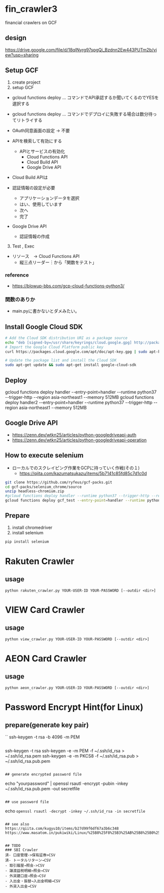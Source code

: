 
# fin_crawler3

financial crawlers on GCF

## design

https://drive.google.com/file/d/18qINyrg97spgQj_Bzdnn2Ew443PUTm2b/view?usp=sharing
## Setup GCF

1. create project
2. setup GCF
- gcloud functions deploy ... コマンドでAPI承認するか聞いてくるのでYESを選択する
- gcloud functions deploy ... コマンドでデプロイに失敗する場合は数分待ってリトライする

- OAuth同意画面の設定 -> 不要

- APIを検索して有効にする
  - APIとサービスの有効化
    - Cloud Functions API
    - Cloud Build API 
    - Google Drive API
 - Cloud Build APIは
  - 認証情報の設定が必要
    - アプリケーションデータを選択
    - はい、使用しています
    - 次へ
    - 完了
  - Google Drive API
    - 認証情報の作成

3. Test , Exec
  - リソース　→ Cloud Functions API
    - 縦三点リーダー︙から「関数をテスト」
### reference
- <https://blowup-bbs.com/gcp-cloud-functions-python3/>


### 関数のありか

- main.pyに書かないとダメみたい。

## Install Google Cloud SDK

```bash
# Add the Cloud SDK distribution URI as a package source
echo "deb [signed-by=/usr/share/keyrings/cloud.google.gpg] http://packages.cloud.google.com/apt cloud-sdk main" | sudo tee -a /etc/apt/sources.list.d/google-cloud-sdk.list
# Import the Google Cloud Platform public key
curl https://packages.cloud.google.com/apt/doc/apt-key.gpg | sudo apt-key --keyring /usr/share/keyrings/cloud.google.gpg add -

# Update the package list and install the Cloud SDK
sudo apt-get update && sudo apt-get install google-cloud-sdk
```

## Deploy

gcloud functions deploy handler --entry-point=handler --runtime python37 --trigger-http --region asia-northeast1 --memory 512MB
gcloud functions deploy handler2 --entry-point=handler --runtime python37 --trigger-http --region asia-northeast1 --memory 512MB


## Google Drive API

- https://zenn.dev/wtkn25/articles/python-googledriveapi-auth
- https://zenn.dev/wtkn25/articles/python-googledriveapi-operation

## How to execute selenium

- ローカルでのスクレイピング作業をGCPに持っていく作戦(その１)
  - <https://qiita.com/kazumatsukazu/items/5b7141c85fd85c7d1c0d>

```bash
git clone https://github.com/ryfeus/gcf-packs.git
cd gcf-packs/selenium_chrome/source
unzip headless-chromium.zip
#gcloud functions deploy handler --runtime python37 --trigger-http --region asia-northeast1 --memory 512MB
gcloud functions deploy gcf_test --entry-point=handler --runtime python37 --trigger-http --region asia-northeast1 --memory 512MB
```

## Prepare

1. install chromedriver
2. install selenium

```bash
pip install selenium
```

# Rakuten Crawler
## usage
```
python rakuten_crawler.py YOUR-USER-ID YOUR-PASSWORD [--outdir <dir>]
```

# VIEW Card Crawler
## usage
```
python view_crawler.py YOUR-USER-ID YOUR-PASSWORD [--outdir <dir>]
```

# AEON Card Crawler
## usage
```
python aeon_crawler.py YOUR-USER-ID YOUR-PASSWORD [--outdir <dir>]
```

# Password Encrypt Hint(for Linux)
## prepare(generate key pair)
``
ssh-keygen -t rsa -b 4096 -m PEM
```
```
ssh-keygen -t rsa
ssh-keygen -e -m PEM -f ~/.ssh/id_rsa > ~/.ssh/id_rsa.pem
ssh-keygen -e -m PKCS8 -f ~/.ssh/id_rsa.pub  > ~/.ssh/id_rsa.pub.pem
```

## generate encrypted password file
```
echo "yourpassword" | openssl rsautl -encrypt -pubin -inkey ~/.ssh/id_rsa.pub.pem -out secretfile
```

## use password file
```
echo `openssl rsautl -decrypt -inkey ~/.ssh/id_rsa -in secretfile`
```

## see also
https://qiita.com/kugyu10/items/b27d99f6df67a3b6c348
https://www.masatom.in/pukiwiki/Linux/%25B8%25F8%25B3%25AB%25B8%25B0%25B0%25C5%25B9%25E6/


## TODO
### SBI Crawler
済- 口座管理->保有証券>CSV
済- トータルリターン→CSV
- 取引履歴→照会->CSV
- 譲渡益税明細→照会→CSV
- 外貨建口座→照会→CSV
- 入出金・振替→入出金明細→CSV
- 外貨入出金→CSV

